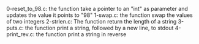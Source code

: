 0-reset_to_98.c: the function take a pointer to an "int" as parameter and updates the value it points to "98"
1-swap.c: the function swap the values of two integers
2-strlen.c: The function return the length of a string
3-puts.c: the function print a string, followed by a new line, to stdout
4-print_rev.c: the function print a string in reverse 

